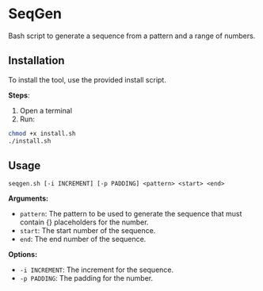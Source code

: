 # SeqGen
Bash script to generate a sequence from a pattern and a range of numbers.

## Installation
To install the tool, use the provided install script.

**Steps**:
1. Open a terminal
2. Run:
```bash
chmod +x install.sh
./install.sh
```

## Usage
```
seqgen.sh [-i INCREMENT] [-p PADDING] <pattern> <start> <end>
```
**Arguments:**
- `pattern`: The pattern to be used to generate the sequence that must contain {} placeholders for the number.
- `start`: The start number of the sequence.
- `end`: The end number of the sequence.

**Options:**
- `-i INCREMENT`: The increment for the sequence.
- `-p PADDING`: The padding for the number.
